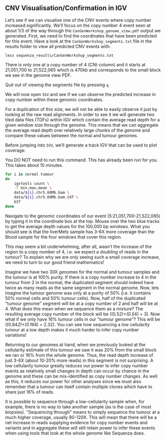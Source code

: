 ## CNV Visualisation/Confirmation in IGV

Let’s see if we can visualise one of the CNV events where copy number
increased significantly. We’ll focus on the copy number 4 event seen at
about 1/3 of the way through the `CanGenWorkshop_genome_view.pdf` output
we generated. First, we need to find the coordinates that have been
predicted for this event. Have a look at the `CanGenWorkshop_segments.txt`
file in the results folder to view all predicted CNV events with:

  ```
  less sequenza_results/CanGenWorkshop_segments.txt
  ```

There is only one at a copy number of 4 (CNt column) and it starts at
21,051,700 to 21,522,065 which is 470kb and corresponds to the small block
we see in the genome view PDF.

Quit out of viewing the segments file by pressing `q`.

We will now open `IGV` and see if we can observe the predicted increase in
copy number within these genomic coordinates.

For a duplication of this size, we will not be able to easily observe it
just by looking at the raw read alignments. In order to see it we will
generate two tiled data files (TDFs) within IGV which contain the
average read depth for a given window size through the genome. This
means that we can aggregate the average read depth over relatively large
chunks of the genome and compare these values between the normal and
tumour genomes.

Before jumping into `IGV`, we’ll generate a track IGV that can be used to plot
coverage:

You DO NOT need to run this command. This has already been run for you.
This takes about 10 minutes.

```bash
for i in normal tumour
do
    igvtools count \
    -f min,max,mean \
    data/${i}.chr5.60Mb.bam \
    data/${i}.chr5.60Mb.bam.tdf \
    b37
done
```

Navigate to the genomic coordinates of our event
(5:21,051,700-21,522,065) by typing it in the coordinate box at the top.
Mouse over the two blue tracks to get the average depth values for the
100,000 bp windows. What you should see is that the liverMets sample has
3-6X more coverage than the Blood sample for the four windows that cover
this region.

<div id="igv-div"></div>

This may seem a bit underwhelming, after all, wasn’t the increase of the
region to a copy number of 4, i.e. we expect a doubling of reads in the
tumour? To explain why we are only seeing such a small coverage
increase, we need to turn to our good friend mathematics!

Imagine we have two 30X genomes for the normal and tumour samples and
the tumour is at 100% purity. If there is a copy number increase to 4 in
the tumour from 2 in the normal, the duplicated segment should indeed
have twice as many reads as the same segment in the normal genome. Now,
lets imagine the tumour genome was only at a purity of 50% (i.e. it
contains 50% normal cells and 50% tumour cells). Now, half of the
duplicated "tumour genome" segment will be at a copy number of 2 and
half will be at 4. What does this mean when we sequence them as a
mixture? The resulting average copy number of the block will be
\((0.5*2)+(0.5*4) = 3\). Now what if we only have 16% tumour cells in our
"tumour genome"? This will be \((0.84*2)+(0.16*4) = 2.32\). You can see
how sequencing a low cellularity tumour at a low depth makes it much
harder to infer copy number variations!

Returning to our genomes at hand, when we previously looked at the
cellularity estimate of this tumour we saw it was 20% from the small
block we ran or 16% from the whole genome. Thus, the read depth increase
of just 3-6X (about 10-20% more reads) in this segment is not
surprising. A low cellularity tumour greatly reduces our power to infer
copy number events as relatively small changes in depth can occur by
chance in the genome and these can be mis-identified as copy number
changes. As well as this, it reduces our power for other analyses since
we must also remember that a tumour can itself contain multiple clones
which have to share just 16% of reads.

It is possible to sequence through a low-cellularity sample when, for
example, there is no way to take another sample (as is the case of most
biopsies). "Sequencing through" means to simply sequence the tumour at a
much higher coverage, usually 90-120X. This will mean that there will be
a net increase in reads supplying evidence for copy number events and
variants and in aggregate these will still retain power to infer these
events when using tools that look at the whole genome like Sequenza
does.

<script type="text/javascript">
  var igvDiv = document.getElementById("igv-div");
  var options =
    {
        genome: "hg19",
        locus: "5:1-60000000",
        tracks: [
            {
                type: "alignment",
                format: "bam",
                name: "Tumour",
                url: "gs://bioinfostudio/cnv/data/tumour.chr5.60Mb.bam",
                indexURL: "gs://bioinfostudio/cnv/data/tumour.chr5.60Mb.bam.bai",
                visibilityWindow: 600000
            },
            {
                type: "alignment",
                format: "bam",
                name: "Normal",
                url: "gs://bioinfostudio/cnv/data/normal.chr5.60Mb.bam",
                indexURL: "gs://bioinfostudio/cnv/data/normal.chr5.60Mb.bam.bai",
                visibilityWindow: 600000
            },
            {
                name: "Tumour",
                url: "gs://bioinfostudio/cnv/data/tumour.chr5.60Mb.bam.tdf",
                color: "blue"
            },
            {
                format: "tdf",
                name: "Normal",
                url: "gs://bioinfostudio/cnv/data/normal.chr5.60Mb.bam.tdf",
                color: "blue"
            },
        ]
    };
    igv.createBrowser(igvDiv, options)
</script>
